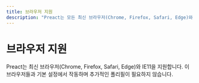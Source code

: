 ```yaml
---
title: 브라우저 지원
description: "Preact는 모든 최신 브라우저(Chrome, Firefox, Safari, Edge)와 IE11을 지원합니다."
---
```


# 브라우저 지원

Preact는 최신 브라우저(Chrome, Firefox, Safari, Edge)와 IE11을 지원합니다. 이 브라우저들과 기본 설정에서 작동하며 추가적인 폴리필이 필요하지 않습니다.
